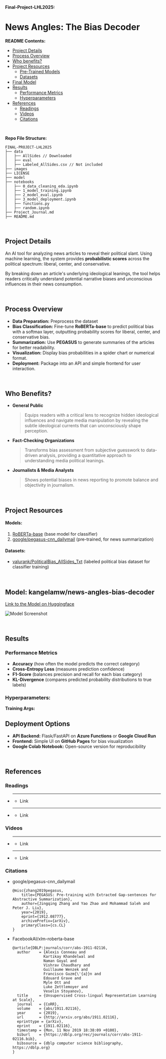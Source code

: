 **Final-Project-LHL2025:**

# **News Angles: The Bias Decoder**

**README Contents:**

- [Project Details](#project-details)
- [Process Overview](#process-overview)
- [Who benefits?](#who-benefits)
- [Project Resources](#resources)
  - [Pre-Trained Models](#models)
  - [Datasets](#datasets)
- [Final Model](#final-model-fine-tuned-roberta-base-classifier--pegasus-summarizer)
- [Results](#results)
  - [Performance Metrics](#performance-metrics)
  - [Hyperparameters](#hyperparameters)
- [References](#references)
  - [Readings](#readings)
  - [Videos](#videos)
  - [Citations](#citations)

<br>

**Repo File Structure:**

    FINAL-PROJECT-LHL2025
    ├── data
    │   ├── AllSides // Downloaded
    │   ├── eval
    │   ├── Labeled_AllSides.csv // Not included
    ├── images
    ├── LICENSE
    ├── model
    ├── notebooks
    │   ├── 0_data_cleaning_eda.ipynb
    │   ├── 1_model_training.ipynb
    │   ├── 2_model_eval.ipynb
    │   ├── 3_model_deployment.ipynb
    │   ├── functions.py
    │   ├── random.ipynb
    ├── Project_Journal.md
    ├── README.md

<br>

## **Project Details**

An AI tool for analyzing news articles to reveal their political slant. Using machine learning, the system provides **probabilistic scores** across the political spectrum: liberal, center, and conservative.

By breaking down an article's underlying ideological leanings, the tool helps readers critically understand potential narrative biases and unconscious influences in their news consumption.

<br>

## **Process Overview**  

- **Data Preparation:** Preprocess the dataset
- **Bias Classification:** Fine-tune **RoBERTa-base** to predict political bias with a softmax layer, outputting probability scores for liberal, center, and conservative bias.
- **Summarization:** Use **PEGASUS** to generate summaries of the articles for better readability.
- **Visualization:** Display bias probabilities in a spider chart or numerical format.
- **Deployment:** Package into an API and simple frontend for user interaction.

<br>

## **Who Benefits?**  

- **General Public**
  > Equips readers with a critical lens to recognize hidden ideological influences and navigate media manipulation by revealing the subtle ideological currents that can unconsciously shape perception.

- **Fact-Checking Organizations**
  > Transforms bias assessment from subjective guesswork to data-driven analysis, providing a quantitative approach to understanding media political leanings.

- **Journalists & Media Analysts**
  > Shows potential biases in news reporting to promote balance and objectivity in journalism.

<br>

## **Project Resources**  

#### **Models:**  

  1. [RoBERTa-base](https://huggingface.co/FacebookAI/xlm-roberta-base) (base model for classifier)
  2. [google/pegasus-cnn_dailymail](https://huggingface.co/google/pegasus-cnn_dailymail) (pre-trained, for news summarization)

#### **Datasets:**

  - [valurank/PoliticalBias_AllSides_Txt](https://huggingface.co/datasets/valurank/PoliticalBias_AllSides_Txt) (labeled political bias dataset for classifier training)

<br>

## **Model: kangelamw/news-angles-bias-decoder**

[Link to the Model on Huggingface]()

![Model Screenshot]()

<br>

## **Results**  

### **Performance Metrics**

- **Accuracy** (how often the model predicts the correct category)
- **Cross-Entropy Loss** (measures prediction confidence)
- **F1-Score** (balances precision and recall for each bias category)
- **KL-Divergence** (compares predicted probability distributions to true labels)

### **Hyperparameters:**  
**Training Args:**

## **Deployment Options**  
- **API Backend:** Flask/FastAPI on **Azure Functions** or **Google Cloud Run**  
- **Frontend:** Simple UI on **GitHub Pages** for bias visualization  
- **Google Colab Notebook:** Open-source version for reproducibility  

<br>

## **References** 

### Readings
- ****
  - Link
- ****
  - Link

### Videos
- ****
  - Link
- ****
  - Link

### Citations

- google/pegasus-cnn_dailymail
  ```
  @misc{zhang2019pegasus,
      title={PEGASUS: Pre-training with Extracted Gap-sentences for Abstractive Summarization},
      author={Jingqing Zhang and Yao Zhao and Mohammad Saleh and Peter J. Liu},
      year={2019},
      eprint={1912.08777},
      archivePrefix={arXiv},
      primaryClass={cs.CL}
  }
  ```

- FacebookAI/xlm-roberta-base

  ```
  @article{DBLP:journals/corr/abs-1911-02116,
    author    = {Alexis Conneau and
                Kartikay Khandelwal and
                Naman Goyal and
                Vishrav Chaudhary and
                Guillaume Wenzek and
                Francisco Guzm{\'{a}}n and
                Edouard Grave and
                Myle Ott and
                Luke Zettlemoyer and
                Veselin Stoyanov},
    title     = {Unsupervised Cross-lingual Representation Learning at Scale},
    journal   = {CoRR},
    volume    = {abs/1911.02116},
    year      = {2019},
    url       = {http://arxiv.org/abs/1911.02116},
    eprinttype = {arXiv},
    eprint    = {1911.02116},
    timestamp = {Mon, 11 Nov 2019 18:38:09 +0100},
    biburl    = {https://dblp.org/rec/journals/corr/abs-1911-02116.bib},
    bibsource = {dblp computer science bibliography, https://dblp.org}
  }
  ```
